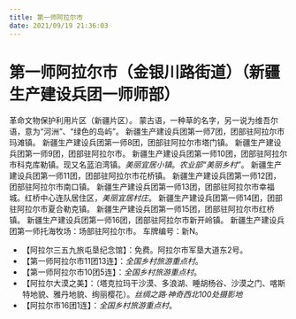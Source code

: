 ```yaml
---
title: 第一师阿拉尔市
date: 2021/09/19 21:36:03
---
```


# 第一师阿拉尔市（金银川路街道）（新疆生产建设兵团一师师部）
革命文物保护利用片区（新疆片区）。
蒙古语，一种草的名字，另一说为维吾尔语，意为“河洲”、“绿色的岛屿”。
新疆生产建设兵团第一师7团，团部驻阿拉尔市玛滩镇。
新疆生产建设兵团第一师8团，团部驻阿拉尔市塔门镇。
新疆生产建设兵团第一师9团，团部驻阿拉尔市。
新疆生产建设兵团第一师10团，团部驻阿拉尔市科克库勒镇。现又名蓝泊湾镇。*美丽宜居小镇*。*农业部“美丽乡村”*。
新疆生产建设兵团第一师11团，团部驻阿拉尔市花桥镇。
新疆生产建设兵团第一师12团，团部驻阿拉尔市南口镇。
新疆生产建设兵团第一师13团，团部驻阿拉尔市幸福城。红桥中心连队居住区，*美丽宜居村庄*。
新疆生产建设兵团第一师14团，团部驻阿拉尔市夏合勒克镇。
新疆生产建设兵团第一师15团，团部驻阿拉尔市红桥镇。
新疆生产建设兵团第一师16团，团部驻阿拉尔市新开岭镇。
新疆生产建设兵团第一师托海牧场：场部驻阿拉尔市。
车牌编号：新N。

* 【阿拉尔三五九旅屯垦纪念馆】：免费。阿拉尔市军垦大道东2号。
* 【第一师阿拉尔市11团13连】：*全国乡村旅游重点村*。
* 【第一师阿拉尔市10团5连】：*全国乡村旅游重点村*。
* 【阿拉尔大漠之美】：（塔克拉玛干沙漠、多浪湖、睡胡杨谷、沙漠之门、喀斯特地貌、雅丹地貌、绚丽樱花）。*丝绸之路·神奇西北100处摄影地*
* 【阿拉尔市16团1连】：*全国乡村旅游重点村*。
